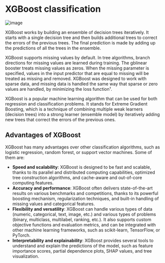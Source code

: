 # XGBoost classification

![image](https://user-images.githubusercontent.com/76846542/184579334-18e6cded-cd32-4e0e-8b90-aeeb79644abe.png)

XGBoost works by building an ensemble of decision trees iteratively. It starts with a single decision tree and then builds additional trees to correct the errors of the previous trees. The final prediction is made by adding up the predictions of all the trees in the ensemble. 

XGBoost supports missing values by default. In tree algorithms, branch directions for missing values are learned during training. The gblinear booster treats missing values as zeros. When the missing parameter is specified, values in the input predictor that are equal to missing will be treated as missing and removed. XGBoost was designed to work with sparse data, and missing data is handled the same way that sparse or zero values are handled, by minimizing the loss function¹.

XGBoost is a popular machine learning algorithm that can be used for both regression and classification problems. It stands for Extreme Gradient Boosting, which is a technique of combining multiple weak learners (decision trees) into a strong learner (ensemble model) by iteratively adding new trees that correct the errors of the previous ones.



## Advantages of XGBoost

XGBoost has many advantages over other classification algorithms, such as logistic regression, random forest, or support vector machines. Some of them are:

- **Speed and scalability**: XGBoost is designed to be fast and scalable, thanks to its parallel and distributed computing capabilities, optimized tree construction algorithms, and cache-aware and out-of-core computing features.
- **Accuracy and performance**: XGBoost often delivers state-of-the-art results on various benchmarks and competitions, thanks to its powerful boosting mechanism, regularization techniques, and built-in handling of missing values and categorical features.
- **Flexibility and versatility**: XGBoost can handle various types of data (numeric, categorical, text, image, etc.) and various types of problems (binary, multiclass, multilabel, ranking, etc.). It also supports custom objective functions and evaluation metrics, and can be integrated with other machine learning frameworks, such as scikit-learn, TensorFlow, or PyTorch.
- **Interpretability and explainability**: XGBoost provides several tools to understand and explain the predictions of the model, such as feature importance scores, partial dependence plots, SHAP values, and tree visualization.
